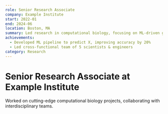 ```yaml
---
role: Senior Research Associate
company: Example Institute
start: 2022-01
end: 2024-06
location: Boston, MA
summary: Led research in computational biology, focusing on ML-driven genomics.
achievements:
  - Developed ML pipeline to predict X, improving accuracy by 20%
  - Led cross-functional team of 5 scientists & engineers
category: Research
---
```


# Senior Research Associate at Example Institute

Worked on cutting-edge computational biology projects, collaborating with interdisciplinary teams.
